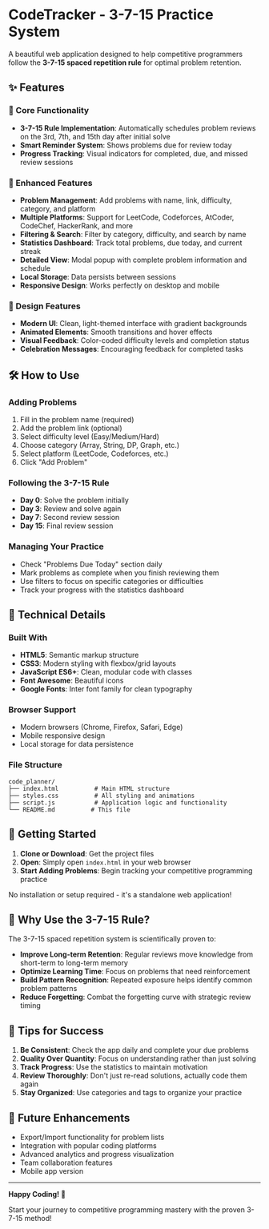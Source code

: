 # CodeTracker - 3-7-15 Practice System

A beautiful web application designed to help competitive programmers follow the **3-7-15 spaced repetition rule** for optimal problem retention.

## ✨ Features

### 🎯 Core Functionality
- **3-7-15 Rule Implementation**: Automatically schedules problem reviews on the 3rd, 7th, and 15th day after initial solve
- **Smart Reminder System**: Shows problems due for review today
- **Progress Tracking**: Visual indicators for completed, due, and missed review sessions

### 🚀 Enhanced Features
- **Problem Management**: Add problems with name, link, difficulty, category, and platform
- **Multiple Platforms**: Support for LeetCode, Codeforces, AtCoder, CodeChef, HackerRank, and more
- **Filtering & Search**: Filter by category, difficulty, and search by name
- **Statistics Dashboard**: Track total problems, due today, and current streak
- **Detailed View**: Modal popup with complete problem information and schedule
- **Local Storage**: Data persists between sessions
- **Responsive Design**: Works perfectly on desktop and mobile

### 🎨 Design Features
- **Modern UI**: Clean, light-themed interface with gradient backgrounds
- **Animated Elements**: Smooth transitions and hover effects
- **Visual Feedback**: Color-coded difficulty levels and completion status
- **Celebration Messages**: Encouraging feedback for completed tasks

## 🛠️ How to Use

### Adding Problems
1. Fill in the problem name (required)
2. Add the problem link (optional)
3. Select difficulty level (Easy/Medium/Hard)
4. Choose category (Array, String, DP, Graph, etc.)
5. Select platform (LeetCode, Codeforces, etc.)
6. Click "Add Problem"

### Following the 3-7-15 Rule
- **Day 0**: Solve the problem initially
- **Day 3**: Review and solve again
- **Day 7**: Second review session
- **Day 15**: Final review session

### Managing Your Practice
- Check "Problems Due Today" section daily
- Mark problems as complete when you finish reviewing them
- Use filters to focus on specific categories or difficulties
- Track your progress with the statistics dashboard

## 🔧 Technical Details

### Built With
- **HTML5**: Semantic markup structure
- **CSS3**: Modern styling with flexbox/grid layouts
- **JavaScript ES6+**: Clean, modular code with classes
- **Font Awesome**: Beautiful icons
- **Google Fonts**: Inter font family for clean typography

### Browser Support
- Modern browsers (Chrome, Firefox, Safari, Edge)
- Mobile responsive design
- Local storage for data persistence

### File Structure
```
code_planner/
├── index.html          # Main HTML structure
├── styles.css          # All styling and animations
├── script.js           # Application logic and functionality
└── README.md          # This file
```

## 🚀 Getting Started

1. **Clone or Download**: Get the project files
2. **Open**: Simply open `index.html` in your web browser
3. **Start Adding Problems**: Begin tracking your competitive programming practice

No installation or setup required - it's a standalone web application!

## 🎯 Why Use the 3-7-15 Rule?

The 3-7-15 spaced repetition system is scientifically proven to:
- **Improve Long-term Retention**: Regular reviews move knowledge from short-term to long-term memory
- **Optimize Learning Time**: Focus on problems that need reinforcement
- **Build Pattern Recognition**: Repeated exposure helps identify common problem patterns
- **Reduce Forgetting**: Combat the forgetting curve with strategic review timing

## 🌟 Tips for Success

1. **Be Consistent**: Check the app daily and complete your due problems
2. **Quality Over Quantity**: Focus on understanding rather than just solving
3. **Track Progress**: Use the statistics to maintain motivation
4. **Review Thoroughly**: Don't just re-read solutions, actually code them again
5. **Stay Organized**: Use categories and tags to organize your practice

## 🔮 Future Enhancements

- Export/Import functionality for problem lists
- Integration with popular coding platforms
- Advanced analytics and progress visualization
- Team collaboration features
- Mobile app version

---

**Happy Coding! 🎉**

Start your journey to competitive programming mastery with the proven 3-7-15 method!
